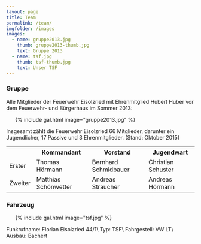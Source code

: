 ```yaml
---
layout: page
title: Team
permalink: /team/
imgfolder: /images
images:
  - name: gruppe2013.jpg
    thumb: gruppe2013-thumb.jpg
    text: Gruppe 2013
  - name: tsf.jpg
    thumb: tsf-thumb.jpg
    text: Unser TSF
---
```


### Gruppe

Alle Mitglieder der Feuerwehr Eisolzried mit Ehrenmitglied Hubert Huber vor dem Feuerwehr- und Bürgerhaus im Sommer 2013:

<ul class="page">
  {% include gal.html image="gruppe2013.jpg" %}
</ul>

Insgesamt zählt die Feuerwehr Eisolzried 66 Mitglieder, darunter ein Jugendlicher, 17 Passive und 3 Ehrenmitglieder. (Stand: Oktober 2015)

<table>
  <tr>
    <th></th>
    <th>Kommandant</th>
    <th>Vorstand</th>
    <th>Jugendwart</th>
  </tr>
  <tr>
    <td>Erster</td>
    <td>Thomas Hörmann</td>
    <td>Bernhard Schmidbauer</td>
    <td>Christian Schuster</td>
  </tr>
  <tr>
    <td>Zweiter</td>
    <td>Matthias Schönwetter</td>
    <td>Andreas Straucher</td>
    <td>Andreas Hörmann</td>
  </tr>
</table>

### Fahrzeug

<ul class="page">
  {% include gal.html image="tsf.jpg" %}
</ul>

Funkrufname: Florian Eisolzried 44/1\\
Typ: TSF\\
Fahrgestell: VW LT\\
Ausbau: Bachert

